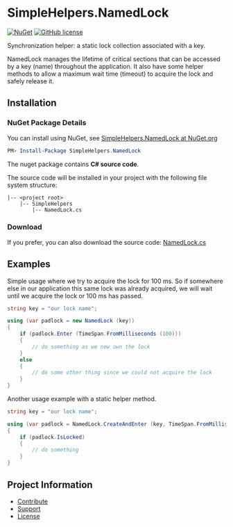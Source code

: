 SimpleHelpers.NamedLock
===========

[![NuGet](https://img.shields.io/nuget/v/SimpleHelpers.NamedLock.svg?maxAge=1200&style=flat-square)](https://www.nuget.org/packages/SimpleHelpers.NamedLock/)
[![GitHub license](https://img.shields.io/badge/license-MIT-brightgreen.svg?maxAge=3600&style=flat-square)](https://cdn.jsdelivr.net/gh/khalidsalomao/SimpleHelpers.Net/SimpleHelpers/LICENSE.txt)

Synchronization helper: a static lock collection associated with a key.

NamedLock manages the lifetime of critical sections that can be accessed by a key (name) throughout the application. It also have some helper methods to allow a maximum wait time (timeout) to acquire the lock and safely release it.


Installation
------------

### NuGet Package Details

You can install using NuGet, see [SimpleHelpers.NamedLock at NuGet.org](https://www.nuget.org/packages/SimpleHelpers.NamedLock/)

```powershell
PM> Install-Package SimpleHelpers.NamedLock
```

The nuget package contains **C# source code**.

The source code will be installed in your project with the following file system structure:

```
|-- <project root>
    |-- SimpleHelpers
        |-- NamedLock.cs
```

### Download

If you prefer, you can also download the source code: [NamedLock.cs](https://cdn.jsdelivr.net/gh/khalidsalomao/SimpleHelpers.Net/SimpleHelpers/NamedLock.cs)


Examples
--------

Simple usage where we try to acquire the lock for 100 ms.
So if somewhere else in our application this same lock was already acquired, we will wait until we acquire the lock or 100 ms has passed.

```csharp
string key = "our lock name";

using (var padlock = new NamedLock (key))
{
    if (padlock.Enter (TimeSpan.FromMilliseconds (100)))
    {
        // do something as we now own the lock
    }
    else
    {
        // do some other thing since we could not acquire the lock
    }
}
```

Another usage example with a static helper method.

```csharp
string key = "our lock name";

using (var padlock = NamedLock.CreateAndEnter (key, TimeSpan.FromMilliseconds (100)))
{
    if (padlock.IsLocked)
    {
        // do something
    }
}
```


Project Information
-------------------

* [Contribute](../#contribute)
* [Support](../#support)
* [License](../#license)
